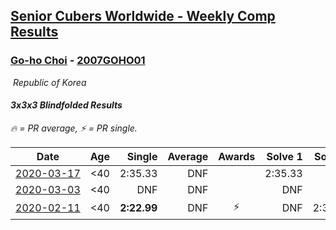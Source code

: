 <style>table {white-space: nowrap;}</style>
<link rel="stylesheet" type="text/css" href="/scw-comp/css/flags.css" />

## [Senior Cubers Worldwide - Weekly Comp Results](/scw-comp/results/)
### [Go-ho Choi](README.md) - [2007GOHO01](https://www.worldcubeassociation.org/persons/2007GOHO01?event=333bf)

<i class="flag flag-KR" />&nbsp;Republic of Korea

#### 3x3x3 Blindfolded Results

<span style="white-space: nowrap;">🔥 = PR average</span>, <span style="white-space: nowrap;">⚡ = PR single</span>.

| Date | Age | Single | Average | Awards | Solve 1 | Solve 2 | Solve 3 | Video |
| :--: | :--: | --: | --: | :--: | --: | --: | --: | :-- |
| [2020-03-17](../../results/2020-03-17/333bf.md) | <40 | 2:35.33 | DNF |  | 2:35.33 | DNF | DNF | [Desktop](https://www.facebook.com/events/616010612582835/permalink/620117415505488) / [Mobile](https://m.facebook.com/events/616010612582835?view=permalink&id=620117415505488) |
| [2020-03-03](../../results/2020-03-03/333bf.md) | <40 | DNF | DNF |  | DNF | DNF | DNF | [Desktop](https://www.facebook.com/events/186820176097844/permalink/191285562317972) / [Mobile](https://m.facebook.com/events/186820176097844?view=permalink&id=191285562317972) |
| [2020-02-11](../../results/2020-02-11/333bf.md) | <40 | **2:22.99** | DNF | ⚡ | DNF | 2:35.57 | **2:22.99** | |


<!-- Global site tag (gtag.js) - Google Analytics -->
<script async src="https://www.googletagmanager.com/gtag/js?id=UA-86348435-3"></script>
<script>window.dataLayer = window.dataLayer || []; function gtag() {dataLayer.push(arguments);} gtag('js', new Date()); gtag('config', 'UA-86348435-3');</script>
